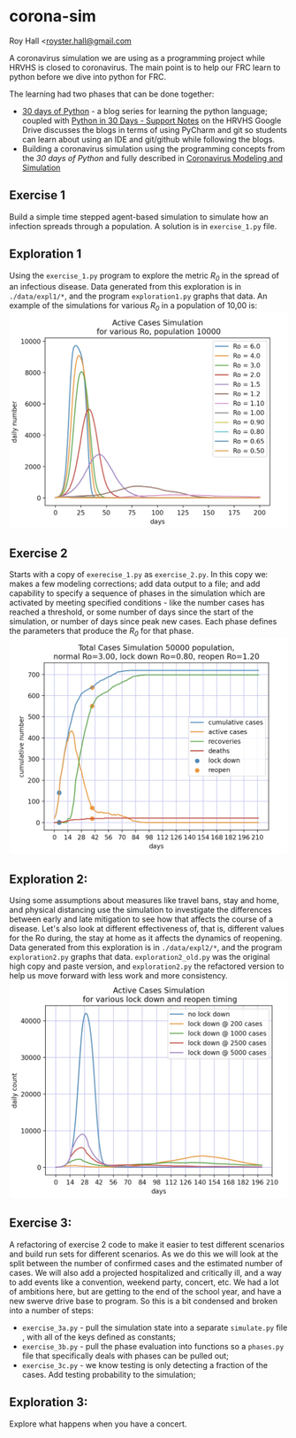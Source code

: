 # corona-sim

Roy Hall <[royster.hall@gmail.com](royster.hall@gmail.com)

A coronavirus simulation we are using as a programming project while HRVHS is closed to coronavirus. The main point
is to help our FRC learn to python before we dive into python for FRC.

The learning had two phases that can be done together:
* [30 days of Python](https://blog.tecladocode.com/tag/30-days-of-python/) - a blog series for learning the
  python language; coupled with [Python in 30 Days - Support 
  Notes](https://docs.google.com/document/d/1wFdRYH_ESaQ4gfFgarrGcpRMRRBlF52NgxPpZ2ftzOA/edit#heading=h.d1vcsdpzhpfs)
  on the HRVHS Google Drive discusses the blogs in terms of using PyCharm and git so students can learn about
  using an IDE and git/github while following the blogs.
* Building a coronavirus simulation using the programming concepts from the *30 days of Python* and fully
  described in [Coronavirus Modeling and
  Simulation](https://docs.google.com/document/d/1ZaHgsrZf2CAnYB3ZatCPFzu_1CEDIAbBG3G7OPw_680/edit#heading=h.2tkptf89gawx)

## Exercise 1  
Build a simple time stepped agent-based simulation to simulate how an infection spreads through a population. A
solution is in `exercise_1.py` file.

## Exploration 1
Using the `exercise_1.py` program to explore the metric <i>R<sub>0</sub></i> in the spread of an infectious
disease. Data generated from this exploration is in `./data/expl1/*`, and the program `exploration1.py`
graphs that data. An example of the simulations for various <i>R<sub>0</sub></i> in a population of 10,00 is:
![Flatten the Curve](./resources/FlattenTheCurve.jpg "Flatten the Curve")

## Exercise 2
Starts with a copy of `exerecise_1.py` as `exercise_2.py`. In this copy we: makes a few modeling corrections;
add data output to a file; and add capability to specify a sequence of phases in the simulation which
are activated by meeting specified conditions - like the number cases has reached a threshold, or some
number of days since the start of the simulation, or number of days since peak new cases. Each phase
defines the parameters that produce the <i>R<sub>0</sub></i> for that phase.
![Phased Simulation](./resources/PhasedSimulation.jpg "Phased Simulation")

## Exploration 2:
Using some assumptions about measures like travel bans, stay and home, and physical distancing use the
simulation to investigate the differences between early and late mitigation to see how that affects the
course of a disease. Let's also look at different effectiveness  of, that is, different values for the Ro
during, the stay at home as it affects the dynamics of reopening. Data generated from this exploration is
in `./data/expl2/*`, and the program `exploration2.py` graphs that data. `exploration2_old.py` was the
original high copy and paste version, and `exploration2.py` the refactored version to help us move
forward with less work and more consistency.
![Lock Down Timing](./resources/LockdownTiming.jpg "Lock Down Timing")

## Exercise 3:
A refactoring of exercise 2 code to make it easier to test different scenarios and build run sets for
different scenarios. As we do this we will look at the split between the number of confirmed cases and
the estimated number of cases. We will also add a projected hospitalized and critically ill, and a way
to add events like a convention, weekend party, concert, etc. We had a lot of ambitions here, but are
getting to the end of the school year, and have a new swerve drive base to program. So this is a bit
condensed and broken into a number of steps:
* `exercise_3a.py` - pull the simulation state into a separate `simulate.py` file , with all of the
  keys defined as constants;
* `exercise_3b.py` - pull the phase evaluation into functions so a `phases.py` file that specifically
  deals with phases can be pulled out;
* `exercise_3c.py` - we know testing is only detecting a fraction of the cases. Add testing probability
  to the simulation;
  
## Exploration 3:
Explore what happens when you have a concert.



